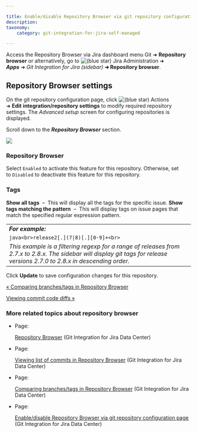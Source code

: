 ```yaml
---

title: Enable/disable Repository Browser via git repository configuration page
description:
taxonomy:
    category: git-integration-for-jira-self-managed

---
```


Access the Repository Browser via Jira dashboard menu Git ➜ **Repository browser** or alternatively, go to ![(blue star)](/wiki/s/-1639011364/6452/8b4898d3c114827e64ec143b4fa79bb76a6cfa5b/_/images/icons/emoticons/star_blue.png) Jira Administration ➜ _**Apps**_ ➜ _Git Integration for Jira_ _(sidebar)_ **➜ Repository browser**.

## Repository Browser settings

On the git repository configuration page, click ![(blue star)](/wiki/s/-1639011364/6452/8b4898d3c114827e64ec143b4fa79bb76a6cfa5b/_/images/icons/emoticons/star_blue.png) Actions ➜ **Edit** **integration/repository settings** to modify required repository settings. The _Advanced setup_ screen for configuring repositories is displayed.

Scroll down to the _**Repository Browser**_ section.

![](https://bigbrassband.atlassian.net/wiki/download/thumbnails/1930398739/git-viewer-configuration.png?version=1&modificationDate=1630642903809&cacheVersion=1&api=v2&width=680&height=226)

### **Repository Browser**

Select `Enabled` to activate this feature for this repository. Otherwise, set to `Disabled` to deactivate this feature for this repository.

### **Tags**

**Show all tags**  –  This will display all the tags for the specific issue.
**Show tags matching the pattern**  –  This will display tags on issue pages that match the specified regular expression pattern.

|     |
| --- |
| _**For example:**_ |
| ```java<br>release2[.](7\|8)[.][0-9]+<br>``` |
| _This example is a filtering regexp for a range of releases from 2.7.x to 2.8.x. The sidebar will display git tags for release versions 2.7.0 to 2.8.x in descending order._ |

Click **Update** to save configuration changes for this repository.

[« Comparing branches/tags in Repository Browser](/wiki/spaces/GIJDC/pages/1930398705)

[Viewing commit code diffs »](/wiki/spaces/GIJDC/pages/1930398768/Viewing+commit+code+diffs)

### More related topics about repository browser

*   Page:

    [Repository Browser](/git-integration-for-jira-self-managed/Repository-Browser) (Git Integration for Jira Data Center)

*   Page:

    [Viewing list of commits in Repository Browser](/wiki/spaces/GIJDC/pages/1930398681/Viewing+list+of+commits+in+Repository+Browser) (Git Integration for Jira Data Center)

*   Page:

    [Comparing branches/tags in Repository Browser](/wiki/spaces/GIJDC/pages/1930398705) (Git Integration for Jira Data Center)

*   Page:

    [Enable/disable Repository Browser via git repository configuration page](/wiki/spaces/GIJDC/pages/1930398739) (Git Integration for Jira Data Center)